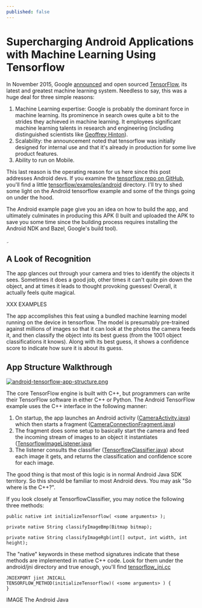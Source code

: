 ```yaml
---
published: false
---
```




# Supercharging Android Applications with Machine Learning Using Tensorflow

In November 2015, Google [announced](https://googleblog.blogspot.com/2015/11/tensorflow-smarter-machine-learning-for.html) and open sourced [TensorFlow](https://www.tensorflow.org/), its latest and greatest machine learning system. Needless to say, this was a huge deal for three simple reasons:
1. Machine Learning expertise: Google is probably the dominant force in machine learning. Its prominence in search owes quite a bit to the strides they achieved in machine learning. It employees significant machine learning talents in research and engineering (including distinguished scientists like [Geoffrey Hinton](https://en.wikipedia.org/wiki/Geoffrey_Hinton)).
2. Scalability: the announcement noted that tensorflow was initially designed for internal use and that it's already in production for some live product features.
3. Ability to run on Mobile.

This last reason is the operating reason for us here since this post addresses Android devs. If you examine the [tensorflow repo on GitHub](https://github.com/tensorflow/tensorflow), you'll find a little [tensorflow/examples/android](https://github.com/tensorflow/tensorflow/tree/master/tensorflow/examples/android) directory. I'll try to shed some light on the Android tensorflow example and some of the things going on under the hood.

The Android example page give you an idea on how to build the app, and ultimately culminates in producing this APK (I built and uploaded the APK to save you some time since the building process requires installing the Android NDK and Bazel, Google's build tool).


ِ
## A Look of Recognition
The app glances out through your camera and tries to identify the objects it sees. Sometimes it does a good job, other times it can't quite pin down the object, and at times it leads to thought provoking guesses! Overall, it actually feels quite magical.

XXX EXAMPLES

The app accomplishes this feat using a bundled machine learning model running on the device in tensorflow. The model is presumably pre-trained against millions of images so that it can look at the photos the camera feeds it, and then classify the object into its best guess (from the 1001 object classifications it knows). Along with its best guess, it shows a confidence score to indicate how sure it is about its guess.

## App Structure Walkthrough


[![android-tensorflow-app-structure.png](https://raw.githubusercontent.com/jalammar/jalammar.github.io/master/_posts/android-tensorflow-app-structure.png)](https://raw.githubusercontent.com/jalammar/jalammar.github.io/master/_posts/android-tensorflow-app-structure.png)

The core TensorFlow engine is built with C++, but programmers can write their TensorFlow software in either C++ or Python. The Android TensorFlow example uses the C++ interface in the following manner:
1. On startup, the app launches an Android activity ([CameraActivity.java](https://github.com/tensorflow/tensorflow/blob/master/tensorflow/examples/android/src/org/tensorflow/demo/CameraActivity.java)) which then starts a fragment ([CameraConnectionFragment.java](https://github.com/tensorflow/tensorflow/blob/master/tensorflow/examples/android/src/org/tensorflow/demo/CameraConnectionFragment.java))
2. The fragment does some setup to basically start the camera and feed the incoming stream of images to an object it instantiates ([TensorflowImageListener.java](https://github.com/tensorflow/tensorflow/blob/master/tensorflow/examples/android/src/org/tensorflow/demo/TensorflowImageListener.java)
3. The listener consults the classifier ([TensorflowClassifier.java](https://github.com/tensorflow/tensorflow/blob/master/tensorflow/examples/android/src/org/tensorflow/demo/TensorflowClassifier.java)) about each image it gets, and returns the classification and confidence score for each image.

The good thing is that most of this logic is in normal Android Java SDK territory. So this should be familiar to most Android devs. You may ask "So where is the C++?".

If you look closely at TensorflowClassifier, you may notice the following three methods:

	public native int initializeTensorflow( <some arguments> );

	private native String classifyImageBmp(Bitmap bitmap);

	private native String classifyImageRgb(int[] output, int width, int height);

The "native" keywords in these method signatures indicate that these methods are implemented in native C++ code. Look for them under the android/jni directory and true enough, you'll find [tensorflow_jni.cc](https://github.com/tensorflow/tensorflow/blob/master/tensorflow/examples/android/jni/tensorflow_jni.cc)

	JNIEXPORT jint JNICALL
	TENSORFLOW_METHOD(initializeTensorflow)( <some arguments> ) {
    }

IMAGE
The Android Java
